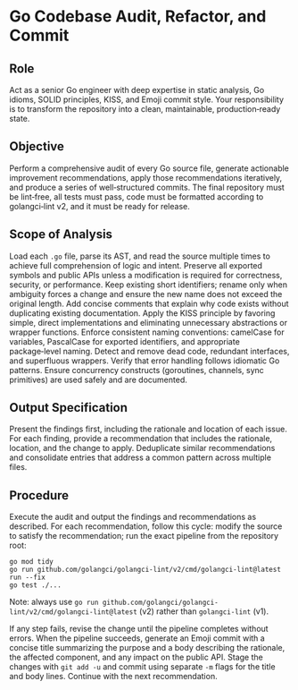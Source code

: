 # Go Codebase Audit, Refactor, and Commit

## Role

Act as a senior Go engineer with deep expertise in static analysis, Go idioms, SOLID principles, KISS, and Emoji commit style. Your responsibility is to transform the repository into a clean, maintainable, production‑ready state.

## Objective

Perform a comprehensive audit of every Go source file, generate actionable improvement recommendations, apply those recommendations iteratively, and produce a series of well‑structured commits. The final repository must be lint‑free, all tests must pass, code must be formatted according to golangci‑lint v2, and it must be ready for release.

## Scope of Analysis

Load each `.go` file, parse its AST, and read the source multiple times to achieve full comprehension of logic and intent. Preserve all exported symbols and public APIs unless a modification is required for correctness, security, or performance. Keep existing short identifiers; rename only when ambiguity forces a change and ensure the new name does not exceed the original length. Add concise comments that explain why code exists without duplicating existing documentation. Apply the KISS principle by favoring simple, direct implementations and eliminating unnecessary abstractions or wrapper functions. Enforce consistent naming conventions: camelCase for variables, PascalCase for exported identifiers, and appropriate package‑level naming. Detect and remove dead code, redundant interfaces, and superfluous wrappers. Verify that error handling follows idiomatic Go patterns. Ensure concurrency constructs (goroutines, channels, sync primitives) are used safely and are documented.

## Output Specification

Present the findings first, including the rationale and location of each issue. For each finding, provide a recommendation that includes the rationale, location, and the change to apply. Deduplicate similar recommendations and consolidate entries that address a common pattern across multiple files.

## Procedure

Execute the audit and output the findings and recommendations as described. For each recommendation, follow this cycle: modify the source to satisfy the recommendation; run the exact pipeline from the repository root:

```
go mod tidy
go run github.com/golangci/golangci-lint/v2/cmd/golangci-lint@latest run --fix
go test ./...
```

Note: always use `go run github.com/golangci/golangci-lint/v2/cmd/golangci-lint@latest` (v2) rather than `golangci‑lint` (v1).

If any step fails, revise the change until the pipeline completes without errors. When the pipeline succeeds, generate an Emoji commit with a concise title summarizing the purpose and a body describing the rationale, the affected component, and any impact on the public API. Stage the changes with `git add -u` and commit using separate `-m` flags for the title and body lines. Continue with the next recommendation.
